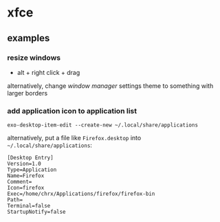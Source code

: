 # xfce

## examples

### resize windows

* alt + right click + drag

alternatively, change *window manager* settings theme to something with larger borders

### add application icon to application list

```
exo-desktop-item-edit --create-new ~/.local/share/applications
```

alternatively, put a file like `Firefox.desktop` into `~/.local/share/applications`:

```
[Desktop Entry]
Version=1.0
Type=Application
Name=Firefox
Comment=
Icon=firefox
Exec=/home/chrx/Applications/firefox/firefox-bin
Path=
Terminal=false
StartupNotify=false
```
